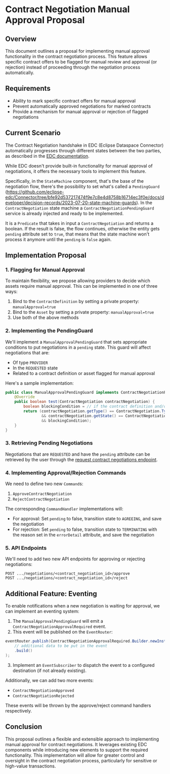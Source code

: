 # Contract Negotiation Manual Approval Proposal

## Overview

This document outlines a proposal for implementing manual approval functionality in the contract negotiation process. This feature allows specific contract offers to be flagged for manual review and approval (or rejection) instead of proceeding through the negotiation process automatically.

## Requirements

- Ability to mark specific contract offers for manual approval
- Prevent automatically approved negotiations for marked contracts
- Provide a mechanism for manual approval or rejection of flagged negotiations

## Current Scenario

The Contract Negotiation handshake in EDC (Eclipse Dataspace Connector) automatically progresses through different states between the two parties, as described in the [EDC documentation](https://eclipse-edc.github.io/documentation/for-contributors/control-plane/entities/#4-contract-negotiations).

While EDC doesn't provide built-in functionality for manual approval of negotiations, it offers the necessary tools to implement this feature.

Specifically, in the `StateMachine` component, that's the base of the negotiation flow, there's the possibility to set
what's called a `PendingGuard` (https://github.com/eclipse-edc/Connector/tree/bfe92d537217474f9e7c8e4d8758b16714ec3f0e/docs/developer/decision-records/2023-07-20-state-machine-guards).
In the `ContractNegotiation` state machine a `ContractNegotiationPendingGuard` service is already injected and ready to
be implemented.

It is a `Predicate` that takes in input a `ContractNegotiation` and returns a boolean.
If the result is false, the flow continues, otherwise the entity gets `pending` attribute set to `true`, that means that
the state machine won't process it anymore until the `pending` is `false` again.

## Implementation Proposal

### 1. Flagging for Manual Approval

To maintain flexibility, we propose allowing providers to decide which assets require manual approval. This can be implemented in one of three ways:

1. Bind to the `ContractDefinition` by setting a private property: `manualApproval=true`
2. Bind to the `Asset` by setting a private property: `manualApproval=true`
3. Use both of the above methods

### 2. Implementing the PendingGuard

We'll implement a `ManualApprovalPendingGuard` that sets appropriate conditions to put negotiations in a `pending` state. This guard will affect negotiations that are:
- Of type `PROVIDER`
- In the `REQUESTED` state
- Related to a contract definition or asset flagged for manual approval

Here's a sample implementation:

```java
public class ManualApprovalPendingGuard implements ContractNegotiationPendingGuard {
    @Override
    public boolean test(ContractNegotiation contractNegotiation) {
        boolean blockingCondition = // if the contract definition and/or asset are set for manual approval
        return (contractNegotiation.getType() == ContractNegotiation.Type.PROVIDER
                && contractNegotiation.getState() == ContractNegotiationStates.REQUESTED.code()
                && blockingCondition);
    }
}
```

### 3. Retrieving Pending Negotiations

Negotiations that are `REQUESTED` and have the `pending` attribute can be retrieved by the user through the [request contract negotiations endpoint](https://eclipse-edc.github.io/Connector/openapi/management-api/#/Contract%20Negotiation%20V3/queryNegotiationsV3).

### 4. Implementing Approval/Rejection Commands

We need to define two new `Command`s:
1. `ApproveContractNegotiation`
2. `RejectContractNegotiation`

The corresponding `CommandHandler` implementations will:
- For approval: Set `pending` to false, transition state to `AGREEING`, and save the negotiation
- For rejection: Set `pending` to false, transition state to `TERMINATING` with the reason set in the `errorDetail` attribute, and save the negotiation

### 5. API Endpoints

We'll need to add two new API endpoints for approving or rejecting negotiations:

```
POST .../negotiations/<contract_negotiation_id>/approve
POST .../negotiations/<contract_negotiation_id>/reject
```

## Additional Feature: Eventing

To enable notifications when a new negotiation is waiting for approval, we can implement an eventing system:

1. The `ManualApprovalPendingGuard` will emit a `ContractNegotiationApprovalRequired` event.
2. This event will be published on the `EventRouter`:
```java
eventRouter.publish(ContractNegotiationApprovalRequired.Builder.newInstance()
    // additional data to be put in the event
    .build()
);
```

3. Implement an `EventSubscriber` to dispatch the event to a configured destination (if not already existing).

Additionally, we can add two more events:
- `ContractNegotiationApproved`
- `ContractNegotiationRejected`

These events will be thrown by the approve/reject command handlers respectively.

## Conclusion

This proposal outlines a flexible and extensible approach to implementing manual approval for contract negotiations. It leverages existing EDC components while introducing new elements to support the required functionality. This implementation will allow for greater control and oversight in the contract negotiation process, particularly for sensitive or high-value transactions.

